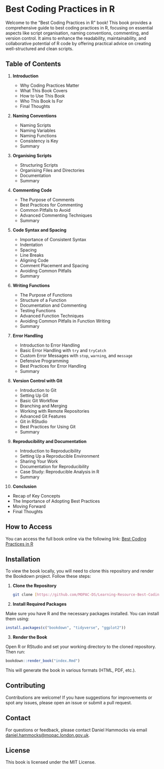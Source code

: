 # Best Coding Practices in R

Welcome to the "Best Coding Practices in R" book! This book provides a comprehensive guide to best coding practices in R, focusing on essential aspects like script organisation, naming conventions, commenting, and version control. It aims to enhance the readability, maintainability, and collaborative potential of R code by offering practical advice on creating well-structured and clean scripts.

## Table of Contents

1. **Introduction**
   - Why Coding Practices Matter
   - What This Book Covers
   - How to Use This Book
   - Who This Book Is For
   - Final Thoughts

2. **Naming Conventions**
   - Naming Scripts
   - Naming Variables
   - Naming Functions
   - Consistency is Key
   - Summary

3. **Organising Scripts**
   - Structuring Scripts
   - Organising Files and Directories
   - Documentation
   - Summary

4. **Commenting Code**
   - The Purpose of Comments
   - Best Practices for Commenting
   - Common Pitfalls to Avoid
   - Advanced Commenting Techniques
   - Summary

5. **Code Syntax and Spacing**
   - Importance of Consistent Syntax
   - Indentation
   - Spacing
   - Line Breaks
   - Aligning Code
   - Comment Placement and Spacing
   - Avoiding Common Pitfalls
   - Summary

6. **Writing Functions**
   - The Purpose of Functions
   - Structure of a Function
   - Documentation and Commenting
   - Testing Functions
   - Advanced Function Techniques
   - Avoiding Common Pitfalls in Function Writing
   - Summary

7. **Error Handling**
   - Introduction to Error Handling
   - Basic Error Handling with `try` and `tryCatch`
   - Custom Error Messages with `stop`, `warning`, and `message`
   - Defensive Programming
   - Best Practices for Error Handling
   - Summary
  
8. **Version Control with Git**
   - Introduction to Git
   - Setting Up Git
   - Basic Git Workflow
   - Branching and Merging
   - Working with Remote Repositories
   - Advanced Git Features
   - Git in RStudio
   - Best Practices for Using Git
   - Summary

9. **Reproducibility and Documentation**
   - Introduction to Reproducibility
   - Setting Up a Reproducible Environment
   - Sharing Your Work
   - Documentation for Reproducibility
   - Case Study: Reproducible Analysis in R
   - Summary
  
10. **Conclusion**
   - Recap of Key Concepts
   - The Importance of Adopting Best Practices
   - Moving Forward
   - Final Thoughts
    
## How to Access

You can access the full book online via the following link: [Best Coding Practices in R](https://mopac-ds.github.io/Learning-Resource-Best-Coding-Practices-in-R/index.html)

## Installation

To view the book locally, you will need to clone this repository and render the Bookdown project. Follow these steps:

1. **Clone the Repository**

   ```bash
   git clone [https://github.com/MOPAC-DS/Learning-Resource-Best-Coding-Practices-in-R.git](https://github.com/MOPAC-DS/Learning-Resource-Best-Coding-Practices-in-R)
   ```
   
2. **Install Required Packages**

Make sure you have R and the necessary packages installed. You can install them using:

   ```r
install.packages(c("bookdown", "tidyverse", "ggplot2"))
   ```

3. **Render the Book**

Open R or RStudio and set your working directory to the cloned repository. Then run:

   ```r
bookdown::render_book("index.Rmd")
   ```

This will generate the book in various formats (HTML, PDF, etc.).

## Contributing
Contributions are welcome! If you have suggestions for improvements or spot any issues, please open an issue or submit a pull request.

## Contact
For questions or feedback, please contact Daniel Hammocks via email daniel.hammocks@mopac.london.gov.uk.

## License
This book is licensed under the MIT License.

